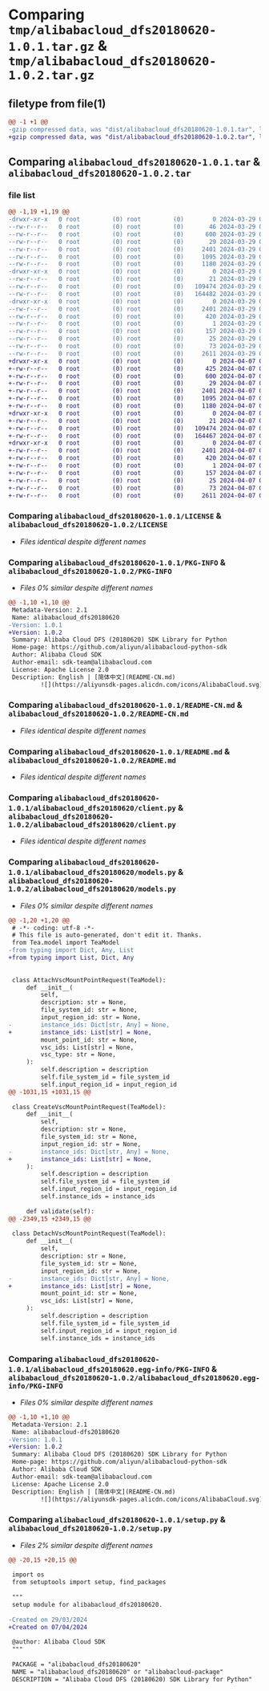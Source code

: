 # Comparing `tmp/alibabacloud_dfs20180620-1.0.1.tar.gz` & `tmp/alibabacloud_dfs20180620-1.0.2.tar.gz`

## filetype from file(1)

```diff
@@ -1 +1 @@
-gzip compressed data, was "dist/alibabacloud_dfs20180620-1.0.1.tar", last modified: Fri Mar 29 02:32:57 2024, max compression
+gzip compressed data, was "dist/alibabacloud_dfs20180620-1.0.2.tar", last modified: Sun Apr  7 08:43:12 2024, max compression
```

## Comparing `alibabacloud_dfs20180620-1.0.1.tar` & `alibabacloud_dfs20180620-1.0.2.tar`

### file list

```diff
@@ -1,19 +1,19 @@
-drwxr-xr-x   0 root         (0) root         (0)        0 2024-03-29 02:32:57.000000 alibabacloud_dfs20180620-1.0.1/
--rw-r--r--   0 root         (0) root         (0)       46 2024-03-29 02:32:56.000000 alibabacloud_dfs20180620-1.0.1/ChangeLog.md
--rw-r--r--   0 root         (0) root         (0)      600 2024-03-29 02:32:56.000000 alibabacloud_dfs20180620-1.0.1/LICENSE
--rw-r--r--   0 root         (0) root         (0)       29 2024-03-29 02:32:56.000000 alibabacloud_dfs20180620-1.0.1/MANIFEST.in
--rw-r--r--   0 root         (0) root         (0)     2401 2024-03-29 02:32:57.000000 alibabacloud_dfs20180620-1.0.1/PKG-INFO
--rw-r--r--   0 root         (0) root         (0)     1095 2024-03-29 02:32:56.000000 alibabacloud_dfs20180620-1.0.1/README-CN.md
--rw-r--r--   0 root         (0) root         (0)     1180 2024-03-29 02:32:56.000000 alibabacloud_dfs20180620-1.0.1/README.md
-drwxr-xr-x   0 root         (0) root         (0)        0 2024-03-29 02:32:57.000000 alibabacloud_dfs20180620-1.0.1/alibabacloud_dfs20180620/
--rw-r--r--   0 root         (0) root         (0)       21 2024-03-29 02:32:56.000000 alibabacloud_dfs20180620-1.0.1/alibabacloud_dfs20180620/__init__.py
--rw-r--r--   0 root         (0) root         (0)   109474 2024-03-29 02:32:56.000000 alibabacloud_dfs20180620-1.0.1/alibabacloud_dfs20180620/client.py
--rw-r--r--   0 root         (0) root         (0)   164482 2024-03-29 02:32:56.000000 alibabacloud_dfs20180620-1.0.1/alibabacloud_dfs20180620/models.py
-drwxr-xr-x   0 root         (0) root         (0)        0 2024-03-29 02:32:57.000000 alibabacloud_dfs20180620-1.0.1/alibabacloud_dfs20180620.egg-info/
--rw-r--r--   0 root         (0) root         (0)     2401 2024-03-29 02:32:57.000000 alibabacloud_dfs20180620-1.0.1/alibabacloud_dfs20180620.egg-info/PKG-INFO
--rw-r--r--   0 root         (0) root         (0)      420 2024-03-29 02:32:57.000000 alibabacloud_dfs20180620-1.0.1/alibabacloud_dfs20180620.egg-info/SOURCES.txt
--rw-r--r--   0 root         (0) root         (0)        1 2024-03-29 02:32:57.000000 alibabacloud_dfs20180620-1.0.1/alibabacloud_dfs20180620.egg-info/dependency_links.txt
--rw-r--r--   0 root         (0) root         (0)      157 2024-03-29 02:32:57.000000 alibabacloud_dfs20180620-1.0.1/alibabacloud_dfs20180620.egg-info/requires.txt
--rw-r--r--   0 root         (0) root         (0)       25 2024-03-29 02:32:57.000000 alibabacloud_dfs20180620-1.0.1/alibabacloud_dfs20180620.egg-info/top_level.txt
--rw-r--r--   0 root         (0) root         (0)       73 2024-03-29 02:32:57.000000 alibabacloud_dfs20180620-1.0.1/setup.cfg
--rw-r--r--   0 root         (0) root         (0)     2611 2024-03-29 02:32:56.000000 alibabacloud_dfs20180620-1.0.1/setup.py
+drwxr-xr-x   0 root         (0) root         (0)        0 2024-04-07 08:43:12.000000 alibabacloud_dfs20180620-1.0.2/
+-rw-r--r--   0 root         (0) root         (0)      425 2024-04-07 08:43:12.000000 alibabacloud_dfs20180620-1.0.2/ChangeLog.md
+-rw-r--r--   0 root         (0) root         (0)      600 2024-04-07 08:43:12.000000 alibabacloud_dfs20180620-1.0.2/LICENSE
+-rw-r--r--   0 root         (0) root         (0)       29 2024-04-07 08:43:12.000000 alibabacloud_dfs20180620-1.0.2/MANIFEST.in
+-rw-r--r--   0 root         (0) root         (0)     2401 2024-04-07 08:43:12.000000 alibabacloud_dfs20180620-1.0.2/PKG-INFO
+-rw-r--r--   0 root         (0) root         (0)     1095 2024-04-07 08:43:12.000000 alibabacloud_dfs20180620-1.0.2/README-CN.md
+-rw-r--r--   0 root         (0) root         (0)     1180 2024-04-07 08:43:12.000000 alibabacloud_dfs20180620-1.0.2/README.md
+drwxr-xr-x   0 root         (0) root         (0)        0 2024-04-07 08:43:12.000000 alibabacloud_dfs20180620-1.0.2/alibabacloud_dfs20180620/
+-rw-r--r--   0 root         (0) root         (0)       21 2024-04-07 08:43:12.000000 alibabacloud_dfs20180620-1.0.2/alibabacloud_dfs20180620/__init__.py
+-rw-r--r--   0 root         (0) root         (0)   109474 2024-04-07 08:43:12.000000 alibabacloud_dfs20180620-1.0.2/alibabacloud_dfs20180620/client.py
+-rw-r--r--   0 root         (0) root         (0)   164467 2024-04-07 08:43:12.000000 alibabacloud_dfs20180620-1.0.2/alibabacloud_dfs20180620/models.py
+drwxr-xr-x   0 root         (0) root         (0)        0 2024-04-07 08:43:12.000000 alibabacloud_dfs20180620-1.0.2/alibabacloud_dfs20180620.egg-info/
+-rw-r--r--   0 root         (0) root         (0)     2401 2024-04-07 08:43:12.000000 alibabacloud_dfs20180620-1.0.2/alibabacloud_dfs20180620.egg-info/PKG-INFO
+-rw-r--r--   0 root         (0) root         (0)      420 2024-04-07 08:43:12.000000 alibabacloud_dfs20180620-1.0.2/alibabacloud_dfs20180620.egg-info/SOURCES.txt
+-rw-r--r--   0 root         (0) root         (0)        1 2024-04-07 08:43:12.000000 alibabacloud_dfs20180620-1.0.2/alibabacloud_dfs20180620.egg-info/dependency_links.txt
+-rw-r--r--   0 root         (0) root         (0)      157 2024-04-07 08:43:12.000000 alibabacloud_dfs20180620-1.0.2/alibabacloud_dfs20180620.egg-info/requires.txt
+-rw-r--r--   0 root         (0) root         (0)       25 2024-04-07 08:43:12.000000 alibabacloud_dfs20180620-1.0.2/alibabacloud_dfs20180620.egg-info/top_level.txt
+-rw-r--r--   0 root         (0) root         (0)       73 2024-04-07 08:43:12.000000 alibabacloud_dfs20180620-1.0.2/setup.cfg
+-rw-r--r--   0 root         (0) root         (0)     2611 2024-04-07 08:43:12.000000 alibabacloud_dfs20180620-1.0.2/setup.py
```

### Comparing `alibabacloud_dfs20180620-1.0.1/LICENSE` & `alibabacloud_dfs20180620-1.0.2/LICENSE`

 * *Files identical despite different names*

### Comparing `alibabacloud_dfs20180620-1.0.1/PKG-INFO` & `alibabacloud_dfs20180620-1.0.2/PKG-INFO`

 * *Files 0% similar despite different names*

```diff
@@ -1,10 +1,10 @@
 Metadata-Version: 2.1
 Name: alibabacloud_dfs20180620
-Version: 1.0.1
+Version: 1.0.2
 Summary: Alibaba Cloud DFS (20180620) SDK Library for Python
 Home-page: https://github.com/aliyun/alibabacloud-python-sdk
 Author: Alibaba Cloud SDK
 Author-email: sdk-team@alibabacloud.com
 License: Apache License 2.0
 Description: English | [简体中文](README-CN.md)
         ![](https://aliyunsdk-pages.alicdn.com/icons/AlibabaCloud.svg)
```

### Comparing `alibabacloud_dfs20180620-1.0.1/README-CN.md` & `alibabacloud_dfs20180620-1.0.2/README-CN.md`

 * *Files identical despite different names*

### Comparing `alibabacloud_dfs20180620-1.0.1/README.md` & `alibabacloud_dfs20180620-1.0.2/README.md`

 * *Files identical despite different names*

### Comparing `alibabacloud_dfs20180620-1.0.1/alibabacloud_dfs20180620/client.py` & `alibabacloud_dfs20180620-1.0.2/alibabacloud_dfs20180620/client.py`

 * *Files identical despite different names*

### Comparing `alibabacloud_dfs20180620-1.0.1/alibabacloud_dfs20180620/models.py` & `alibabacloud_dfs20180620-1.0.2/alibabacloud_dfs20180620/models.py`

 * *Files 0% similar despite different names*

```diff
@@ -1,20 +1,20 @@
 # -*- coding: utf-8 -*-
 # This file is auto-generated, don't edit it. Thanks.
 from Tea.model import TeaModel
-from typing import Dict, Any, List
+from typing import List, Dict, Any
 
 
 class AttachVscMountPointRequest(TeaModel):
     def __init__(
         self,
         description: str = None,
         file_system_id: str = None,
         input_region_id: str = None,
-        instance_ids: Dict[str, Any] = None,
+        instance_ids: List[str] = None,
         mount_point_id: str = None,
         vsc_ids: List[str] = None,
         vsc_type: str = None,
     ):
         self.description = description
         self.file_system_id = file_system_id
         self.input_region_id = input_region_id
@@ -1031,15 +1031,15 @@
 
 class CreateVscMountPointRequest(TeaModel):
     def __init__(
         self,
         description: str = None,
         file_system_id: str = None,
         input_region_id: str = None,
-        instance_ids: Dict[str, Any] = None,
+        instance_ids: List[str] = None,
     ):
         self.description = description
         self.file_system_id = file_system_id
         self.input_region_id = input_region_id
         self.instance_ids = instance_ids
 
     def validate(self):
@@ -2349,15 +2349,15 @@
 
 class DetachVscMountPointRequest(TeaModel):
     def __init__(
         self,
         description: str = None,
         file_system_id: str = None,
         input_region_id: str = None,
-        instance_ids: Dict[str, Any] = None,
+        instance_ids: List[str] = None,
         mount_point_id: str = None,
         vsc_ids: List[str] = None,
     ):
         self.description = description
         self.file_system_id = file_system_id
         self.input_region_id = input_region_id
         self.instance_ids = instance_ids
```

### Comparing `alibabacloud_dfs20180620-1.0.1/alibabacloud_dfs20180620.egg-info/PKG-INFO` & `alibabacloud_dfs20180620-1.0.2/alibabacloud_dfs20180620.egg-info/PKG-INFO`

 * *Files 0% similar despite different names*

```diff
@@ -1,10 +1,10 @@
 Metadata-Version: 2.1
 Name: alibabacloud-dfs20180620
-Version: 1.0.1
+Version: 1.0.2
 Summary: Alibaba Cloud DFS (20180620) SDK Library for Python
 Home-page: https://github.com/aliyun/alibabacloud-python-sdk
 Author: Alibaba Cloud SDK
 Author-email: sdk-team@alibabacloud.com
 License: Apache License 2.0
 Description: English | [简体中文](README-CN.md)
         ![](https://aliyunsdk-pages.alicdn.com/icons/AlibabaCloud.svg)
```

### Comparing `alibabacloud_dfs20180620-1.0.1/setup.py` & `alibabacloud_dfs20180620-1.0.2/setup.py`

 * *Files 2% similar despite different names*

```diff
@@ -20,15 +20,15 @@
 
 import os
 from setuptools import setup, find_packages
 
 """
 setup module for alibabacloud_dfs20180620.
 
-Created on 29/03/2024
+Created on 07/04/2024
 
 @author: Alibaba Cloud SDK
 """
 
 PACKAGE = "alibabacloud_dfs20180620"
 NAME = "alibabacloud_dfs20180620" or "alibabacloud-package"
 DESCRIPTION = "Alibaba Cloud DFS (20180620) SDK Library for Python"
```

